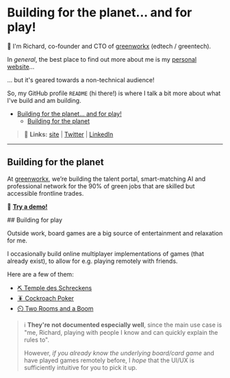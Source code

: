 # Building for the planet... and for play!

👋 I'm Richard, co-founder and CTO of [greenworkx](https://greenworkx.org) (edtech / greentech).

In *general*, the best place to find out more about me is my [personal website](https://richard.ng/)...

... but it's geared towards a non-technical audience!

So, my GitHub profile `README` (hi there!) is where I talk a bit more about what I've build and am building.

- [Building for the planet... and for play!](#building-for-the-planet-and-for-play)
  - [Building for the planet](#building-for-the-planet)

> 🔗 **Links:** [site](https://richard.ng/) | [Twitter](https://twitter.com/richardcrng) | [LinkedIn](https://www.linkedin.com/in/richardcrng/)

<hr />

## Building for the planet

At [greenworkx](https://greenworkx.org), we’re building the talent portal, smart-matching AI and professional network for the 90% of green jobs that are skilled but accessible frontline trades.

📱 **[Try a demo!](https://demo.greenworkx.app)**

## Building for play

Outside work, board games are a big source of entertainment and relaxation for me.

I occasionally build online multiplayer implementations of games (that already exist), to allow for e.g. playing remotely with friends.

Here are a few of them:
- [⛏️ Temple des Schreckens](https://github.com/richardcrng/tempel-des-schreckens)
- [🪳 Cockroach Poker](https://github.com/richardcrng/cockroach-poker)
- [⏲️ Two Rooms and a Boom](https://github.com/richardcrng/2r1b)

> ℹ️ **They're not documented especially well**, since the main use case is "me, Richard, playing with people I know and can quickly explain the rules to".
>
> However, *if you already know the underlying board/card game* and have played games remotely before, I *hope* that the UI/UX is sufficiently intuitive for you to pick it up.
